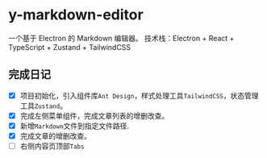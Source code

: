 # y-markdown-editor

一个基于 Electron 的 Markdown 编辑器。
技术栈：Electron + React + TypeScript + Zustand + TailwindCSS

## 完成日记

- [x] 项目初始化，引入组件库`Ant Design`，样式处理工具`TailwindCSS`，状态管理工具`Zustand`。
- [x] 完成左侧菜单组件，完成文章列表的增删改查。
- [x] 新增`Markdown`文件到指定文件路径.
- [x] 完成文章的增删改查。
- [ ] 右侧内容页顶部`Tabs`
